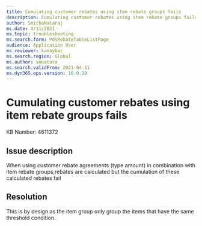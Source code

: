 ```yaml
---
title: Cumulating customer rebates using item rebate groups fails
description: Cumulating customer rebates using item rebate groups fails
author: SmithaNataraj
ms.date: 4/11/2021
ms.topic: troubleshooting
ms.search.form: PdsRebateTableListPage
audience: Application User
ms.reviewer: kamaybac
ms.search.region: Global
ms.author: smnatara
ms.search.validFrom: 2021-04-11
ms.dyn365.ops.version: 10.0.19
---
```


# Cumulating customer rebates using item rebate groups fails

KB Number: 4611372

## Issue description

When using customer rebate agreements (type amount) in combination with item rebate groups,rebates are calculated but the cumulation of these calculated rebates fail

## Resolution

This is by design as the item group only group the items that have the same threshold condition.
